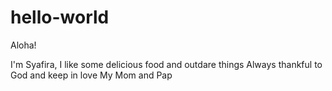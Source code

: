 # hello-world

Aloha!

I'm Syafira, I like some delicious food and outdare things
Always thankful to God and keep in love My Mom and Pap
